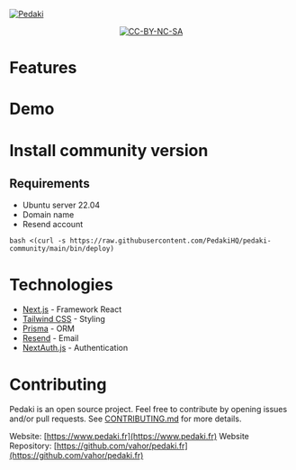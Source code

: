 [![Pedaki](https://static.pedaki.fr/github/banner.png)](https://www.pedaki.fr)

<p align="center">
  <a aria-label="License" href="https://github.com/PedakiHQ/pedaki/blob/main/LICENSE-CC-BY-NC-SA">
    <img alt="CC-BY-NC-SA" src="https://img.shields.io/badge/license-CC--BY--NC--SA--4.0-lightgrey">
  </a>
</p>

# Features

# Demo

# Install community version

## Requirements
- Ubuntu server 22.04
- Domain name
- Resend account

```shell
bash <(curl -s https://raw.githubusercontent.com/PedakiHQ/pedaki-community/main/bin/deploy)
```

# Technologies

- [Next.js](https://nextjs.org/) - Framework React
- [Tailwind CSS](https://tailwindcss.com/) - Styling
- [Prisma](https://www.prisma.io/) - ORM
- [Resend](https://resend.com/) - Email
- [NextAuth.js](https://next-auth.js.org/) - Authentication

# Contributing

Pedaki is an open source project. Feel free to contribute by opening issues and/or pull requests.
See [CONTRIBUTING.md](CONTRIBUTING.md) for more details.

Website: [https://www.pedaki.fr](https://www.pedaki.fr)
Website Repository: [https://github.com/vahor/pedaki.fr](https://github.com/vahor/pedaki.fr)